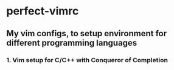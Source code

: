 # perfect-vimrc

## My vim configs, to setup environment for different programming languages

### 1. Vim setup for C/C++ with Conqueror of Completion

